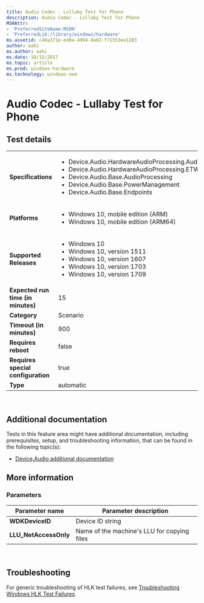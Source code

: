 ```yaml
---
title: Audio Codec - Lullaby Test for Phone
description: Audio Codec - Lullaby Test for Phone
MSHAttr:
- 'PreferredSiteName:MSDN'
- 'PreferredLib:/library/windows/hardware'
ms.assetid: c40a371e-ed0a-4994-8a02-f71553ee1283
author: aahi
ms.author: aahi
ms.date: 10/15/2017
ms.topic: article
ms.prod: windows-hardware
ms.technology: windows-oem
---
```


# <span id="p_hlk_test.ebc0b1dd-561c-49d7-91c3-acf201086221"></span>Audio Codec - Lullaby Test for Phone


## Test details
|||
|---|---|
| **Specifications**  | <ul><li>Device.Audio.HardwareAudioProcessing.AudioHardwareOffloading</li><li>Device.Audio.HardwareAudioProcessing.ETWEvent</li><li>Device.Audio.Base.AudioProcessing</li><li>Device.Audio.Base.PowerManagement</li><li>Device.Audio.Base.Endpoints</li></ul> |  
| **Platforms**   | <ul><li>Windows 10, mobile edition (ARM)</li><li>Windows 10, mobile edition (ARM64)</li></ul> |
| **Supported Releases** | <ul><li>Windows 10</li><li>Windows 10, version 1511</li><li>Windows 10, version 1607</li><li>Windows 10, version 1703</li><li>Windows 10, version 1709</li></ul> |
|**Expected run time (in minutes)**| 15 |
|**Category**| Scenario |
|**Timeout (in minutes)**| 900 |
|**Requires reboot**| false |
|**Requires special configuration**| true |
|**Type**| automatic |

 

## <span id="Additional_documentation"></span><span id="additional_documentation"></span><span id="ADDITIONAL_DOCUMENTATION"></span>Additional documentation


Tests in this feature area might have additional documentation, including prerequisites, setup, and troubleshooting information, that can be found in the following topic(s):

-   [Device.Audio additional documentation](device-audio-additional-documentation.md)

## <span id="More_information"></span><span id="more_information"></span><span id="MORE_INFORMATION"></span>More information


### <span id="Parameters"></span><span id="parameters"></span><span id="PARAMETERS"></span>Parameters

| Parameter name         | Parameter description                       |
|------------------------|---------------------------------------------|
| **WDKDeviceID**        | Device ID string                            |
| **LLU\_NetAccessOnly** | Name of the machine's LLU for copying files |

 

## <span id="Troubleshooting"></span><span id="troubleshooting"></span><span id="TROUBLESHOOTING"></span>Troubleshooting


For generic troubleshooting of HLK test failures, see [Troubleshooting Windows HLK Test Failures](..\user\troubleshooting-windows-hlk-test-failures.md).

 

 






